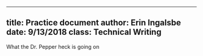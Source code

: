----
title: Practice document
author: Erin Ingalsbe
date: 9/13/2018
class: Technical Writing
----

What the Dr. Pepper heck is going on
